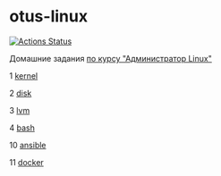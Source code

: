 otus-linux
===
[![Actions Status](https://github.com/MichaelPak/self/workflows/deploy/badge.svg)](https://github.com/MichaelPak/self/actions)

Домашние задания [по курсу "Администратор Linux"](https://otus.ru/lessons/linux/)

1 [kernel](01-kernel/README.md)

2 [disk](02-disk/README.md)

3 [lvm](03-lvm/README.md)

4 [bash](04-bash/README.md)

10 [ansible](10-ansible)

11 [docker](11-docker)

